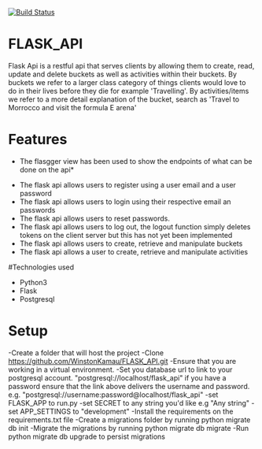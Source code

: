 [![Build Status](https://travis-ci.org/WinstonKamau/FLASK_API.svg?branch=master)](https://travis-ci.org/WinstonKamau/FLASK_API)
# FLASK_API
Flask Api is a restful api that serves clients by allowing them to create, read, update and delete buckets as well as activities within their buckets. By buckets we refer to a larger class category of things clients would love to do in their lives before they die for example 'Travelling'. By activities/items we refer to a more detail explanation of the bucket, search as 'Travel to Morrocco and visit the formula E arena'

# Features
* The flasgger view has been used to show the endpoints of what can be done on the api*
- The flask api allows users to register using a user email and a user password
- The flask api allows users to login using their respective email an passwords
- The flask api allows users to reset passwords.
- The flask api allows users to log out, the logout function simply deletes tokens on the client server but this has not yet been implemented
- The flask api allows users to create, retrieve and manipulate buckets
- The flask api allows a user to create, retrieve and manipulate activities

#Technologies used
- Python3
- Flask
- Postgresql
# Setup
-Create a folder that will host the project
-Clone https://github.com/WinstonKamau/FLASK_API.git
-Ensure that you are working in a virtual environment. <pip install virtualenv>
-Set you database url to link to your postgresql account. "postgresql://localhost/flask_api" if you have a password ensure that the link above delivers the username and password. e.g. "postgresql://username:password@localhost/flask_api"
-set FLASK_APP to run.py
-set SECRET to any string you'd like e.g "Any string"
-set APP_SETTINGS to "development"
-Install the requirements on the requirements.txt file
-Create a migrations folder by running python migrate db init
-Migrate the migrations by running python migrate db migrate
-Run python migrate db upgrade to persist migrations

